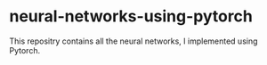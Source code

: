 # neural-networks-using-pytorch
This repositry contains all the neural networks, I implemented using Pytorch.
